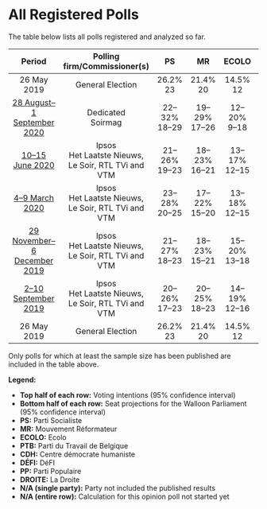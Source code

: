 # All Registered Polls

The table below lists all polls registered and analyzed so far.

| Period     | Polling firm/Commissioner(s) | PS | MR | ECOLO | PTB | CDH | DÉFI | PP | DROITE |
|:----------:|:----------------------------:|:--:|:--:|:--:|:--:|:--:|:--:|:--:|:--:|
| 26 May 2019 | General Election | 26.2% <br> 23 | 21.4% <br> 20 | 14.5% <br> 12 | 13.7% <br> 10 | 11.0% <br> 10 | 4.1% <br> 0 | 3.7% <br> 0 | 0.2% <br> 0 |
| [28 August–1 September 2020](2020-09-01-Dedicated.html) | Dedicated <br> Soirmag | 22–32% <br> 18–29 | 19–29% <br> 17–26 | 12–20% <br> 9–18 | 12–20% <br> 8–17 | 4–10% <br> 0–6 | 2–7% <br> 0–5 | 2–6% <br> 0–4 | N/A <br> N/A |
| [10–15 June 2020](2020-06-15-Ipsos.html) | Ipsos <br> Het Laatste Nieuws, Le Soir, RTL TVi and VTM | 21–26% <br> 19–23 | 18–23% <br> 16–21 | 13–17% <br> 12–15 | 16–21% <br> 15–19 | 7–10% <br> 4–7 | 4–6% <br> 0–4 | N/A <br> N/A | N/A <br> N/A |
| [4–9 March 2020](2020-03-09-Ipsos.html) | Ipsos <br> Het Laatste Nieuws, Le Soir, RTL TVi and VTM | 23–28% <br> 20–25 | 17–22% <br> 15–20 | 13–18% <br> 12–15 | 16–21% <br> 15–18 | 6–9% <br> 2–7 | 4–7% <br> 0–4 | N/A <br> N/A | N/A <br> N/A |
| [29 November–6 December 2019](2019-12-06-Ipsos.html) | Ipsos <br> Het Laatste Nieuws, Le Soir, RTL TVi and VTM | 21–27% <br> 18–23 | 18–23% <br> 15–21 | 15–20% <br> 13–18 | 14–19% <br> 10–17 | 7–11% <br> 4–9 | 4–6% <br> 0–4 | N/A <br> N/A | N/A <br> N/A |
| [2–10 September 2019](2019-09-10-Ipsos.html) | Ipsos <br> Het Laatste Nieuws, Le Soir, RTL TVi and VTM | 20–26% <br> 17–23 | 20–25% <br> 18–23 | 14–19% <br> 12–16 | 13–18% <br> 10–16 | 7–10% <br> 4–8 | 4–7% <br> 0–4 | N/A <br> N/A | N/A <br> N/A |
| 26 May 2019 | General Election | 26.2% <br> 23 | 21.4% <br> 20 | 14.5% <br> 12 | 13.7% <br> 10 | 11.0% <br> 10 | 4.1% <br> 0 | 3.7% <br> 0 | 0.2% <br> 0 |

Only polls for which at least the sample size has been published are included in the table above.

**Legend:**
+ **Top half of each row:** Voting intentions (95% confidence interval)
+ **Bottom half of each row:** Seat projections for the Walloon Parliament (95% confidence interval)
+ **PS:** Parti Socialiste
+ **MR:** Mouvement Réformateur
+ **ECOLO:** Ecolo
+ **PTB:** Parti du Travail de Belgique
+ **CDH:** Centre démocrate humaniste
+ **DÉFI:** DéFI
+ **PP:** Parti Populaire
+ **DROITE:** La Droite
+ **N/A (single party):** Party not included the published results
+ **N/A (entire row):** Calculation for this opinion poll not started yet

